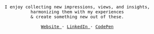 <p align="center">
  <samp>
    I enjoy collecting new impressions, views, and insights, harmonizing them with my experiences<br/> & create something new out of these.<br/><br/>
    <a 
      href="https://alisoueidan.com/" 
      target="_blank" 
      title="My personal Website"
    >
      Website
    </a> ·
    <a 
      href="https://www.linkedin.com/in/ali-soueidan/" 
      target="_blank" 
      title="My LinkedIn Profile"
    >
      LinkedIn
    </a> ·
    <a 
      href="https://codepen.io/lazercaveman/" 
      target="_blank" 
      title="My CodePen Profile"
    >
      CodePen
    </a>
  </samp>
</p>
